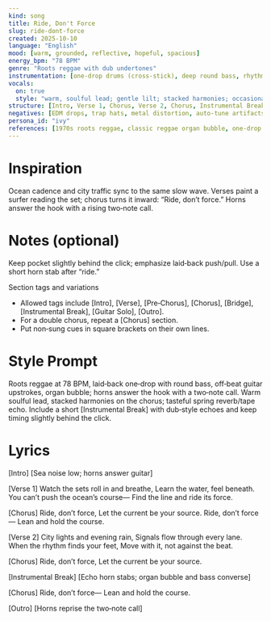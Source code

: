 ```yaml
---
kind: song
title: Ride, Don't Force
slug: ride-dont-force
created: 2025-10-10
language: "English"
mood: [warm, grounded, reflective, hopeful, spacious]
energy_bpm: "78 BPM"
genre: "Roots reggae with dub undertones"
instrumentation: [one‑drop drums (cross‑stick), deep round bass, rhythm guitar upstrokes (off‑beat), organ bubble (electric keys), melodica hook, horn section (trumpet/tenor/trombone), light percussion (shakers/congas), spring reverb, tape delay]
vocals:
  on: true
  style: "warm, soulful lead; gentle lilt; stacked harmonies; occasional call‑and‑response"
structure: [Intro, Verse 1, Chorus, Verse 2, Chorus, Instrumental Break, Chorus, Outro]
negatives: [EDM drops, trap hats, metal distortion, auto‑tune artifacts, harsh synth leads, over‑quantized feel]
persona_id: "ivy"
references: [1970s roots reggae, classic reggae organ bubble, one‑drop groove, hand drums (heartbeat pulse), analog spring reverb, tape echo (dub style), melodica lead]
---
```


# Inspiration

Ocean cadence and city traffic sync to the same slow wave. Verses paint a surfer reading the set; chorus turns it inward: “Ride, don’t force.” Horns answer the hook with a rising two‑note call.

# Notes (optional)

Keep pocket slightly behind the click; emphasize laid‑back push/pull. Use a short horn stab after “ride.”

Section tags and variations
- Allowed tags include [Intro], [Verse], [Pre‑Chorus], [Chorus], [Bridge], [Instrumental Break], [Guitar Solo], [Outro].
- For a double chorus, repeat a [Chorus] section.
- Put non‑sung cues in square brackets on their own lines.

# Style Prompt
Roots reggae at 78 BPM, laid‑back one‑drop with round bass, off‑beat guitar upstrokes, organ bubble; horns answer the hook with a two‑note call. Warm soulful lead, stacked harmonies on the chorus; tasteful spring reverb/tape echo. Include a short [Instrumental Break] with dub‑style echoes and keep timing slightly behind the click.

# Lyrics
[Intro]
[Sea noise low; horns answer guitar]

[Verse 1]
Watch the sets roll in and breathe,
Learn the water, feel beneath.
You can’t push the ocean’s course—
Find the line and ride its force.

[Chorus]
Ride, don’t force,
Let the current be your source.
Ride, don’t force—
Lean and hold the course.

[Verse 2]
City lights and evening rain,
Signals flow through every lane.
When the rhythm finds your feet,
Move with it, not against the beat.

[Chorus]
Ride, don’t force,
Let the current be your source.

[Instrumental Break]
[Echo horn stabs; organ bubble and bass converse]

[Chorus]
Ride, don’t force—
Lean and hold the course.

[Outro]
[Horns reprise the two‑note call]
